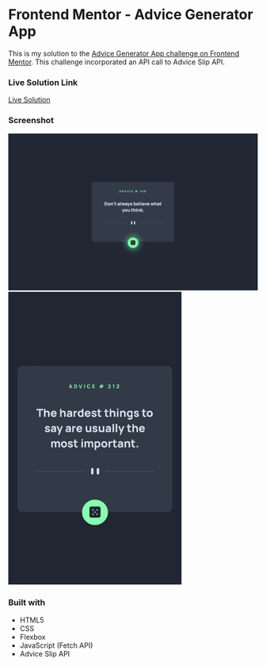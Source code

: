 # Frontend Mentor - Advice Generator App

This is my solution to the [Advice Generator App challenge on Frontend Mentor](https://www.frontendmentor.io/challenges/advice-generator-app-QdUG-13db). This challenge incorporated an API call to Advice Slip API.

### Live Solution Link
[Live Solution](https://chrisk-adviceapp.netlify.app/)

### Screenshot

<img src="./images/Desktop-screenshot.png" alt="Desktop Screenshot" width="950"/>
<img src="./images/iPhone-screenshot.png" alt="Mobile Screenshot" width="350"/>

### Built with

- HTML5
- CSS
- Flexbox
- JavaScript (Fetch API)
- Advice Slip API